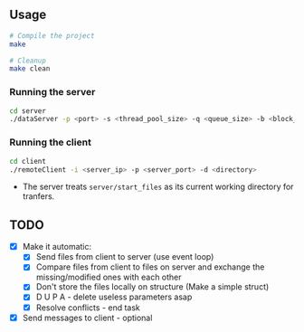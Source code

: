 ## Usage

```bash
# Compile the project
make

# Cleanup
make clean
```

### Running the server

```bash
cd server
./dataServer -p <port> -s <thread_pool_size> -q <queue_size> -b <block_size>
```

### Running the client

```bash
cd client
./remoteClient -i <server_ip> -p <server_port> -d <directory>
```

- The server treats `server/start_files` as its current working directory for tranfers.

## TODO

- [x] Make it automatic:
  - [x] Send files from client to server (use event loop)
  - [x] Compare files from client to files on server and exchange the missing/modified ones with each other
  - [x] Don't store the files locally on structure (Make a simple struct)
  - [x] D U P A - delete useless parameters asap
  - [x] Resolve conflicts - end task
- [x] Send messages to client - optional

